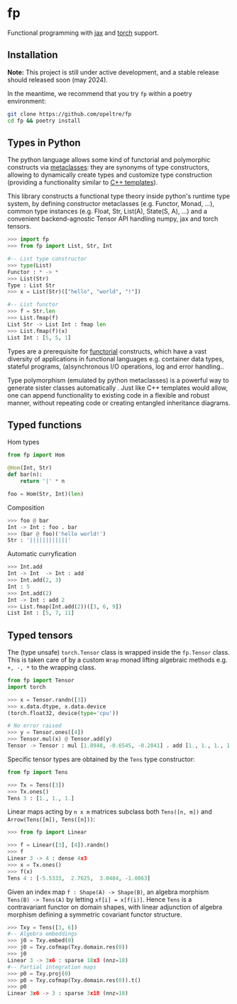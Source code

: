 # fp

Functional programming with [jax] and [torch] support. 

[jax]:https://jax.readthedocs.io/en/latest/
[torch]:https://pytorch.org/docs

## Installation 

**Note:** This project is still under active development, and
a stable release should released soon (may 2024). 

In the meantime, we recommend that you try `fp` 
within a poetry environment:

```bash
git clone https://github.com/opeltre/fp
cd fp && poetry install
```

## Types in Python

The python language allows some kind of functorial and polymorphic constructs via [metaclasses](https://www.python.org/dev/peps/pep-3115/): they are synonyms of type constructors, allowing to dynamically create types and customize type construction (providing a functionality similar to [C++ templates](https://www.cplusplus.com/doc/oldtutorial/templates/)).

This library constructs a functional type theory inside python's runtime type system, by defining constructor metaclasses 
(e.g. Functor, Monad, ...), common type instances (e.g. Float, Str, List(A), State(S, A), ...) and a convenient 
backend-agnostic Tensor API handling numpy, jax and torch tensors. 

```py
>>> import fp
>>> from fp import List, Str, Int

#-- List type constructor 
>>> type(List)
Functor : * -> *
>>> List(Str)
Type : List Str
>>> x = List(Str)(["hello", "world", "!"])

#-- List functor
>>> f = Str.len
>>> List.fmap(f)
List Str -> List Int : fmap len
>>> List.fmap(f)(x)
List Int : [5, 5, 1]
```
Types are a prerequisite for [functorial](https://en.wikipedia.org/wiki/Functor_(functional_programming)) constructs, which have a vast diversity of applications in functional languages e.g. container data types, stateful programs, (a)synchronous I/O operations, log and error handling..

Type polymorphism (emulated by python metaclasses) is a powerful way to generate sister classes automatically . Just like C++ templates would allow, one can append functionality to 
existing code in a flexible and robust manner, without repeating code or creating entangled inheritance diagrams. 

## Typed functions

Hom types
```py
from fp import Hom

@Hom(Int, Str)
def bar(n):
    return '|' * n

foo = Hom(Str, Int)(len)
```
Composition
```py
>>> foo @ bar
Int -> Int : foo . bar
>>> (bar @ foo)('hello world!')
Str : '||||||||||||'
```

Automatic curryfication
```py
>>> Int.add
Int -> Int  -> Int : add
>>> Int.add(2, 3)
Int : 5
>>> Int.add(2)
Int -> Int : add 2
>>> List.fmap(Int.add(2))([3, 6, 9])
List Int : [5, 7, 11]
```

## Typed tensors

The (type unsafe) `torch.Tensor` class is wrapped inside the `fp.Tensor` class. This is taken care of by a custom `Wrap` monad lifting algebraic methods e.g. `+, -, *` to the wrapping class.

```py
from fp import Tensor
import torch

>>> x = Tensor.randn([3])
>>> x.data.dtype, x.data.device
(torch.float32, device(type='cpu'))

# No error raised
>>> y = Tensor.ones([4])
>>> Tensor.mul(x) @ Tensor.add(y)
Tensor -> Tensor : mul [1.8948, -0.6545, -0.2041] . add [1., 1., 1., 1.]
```
Specific tensor types are obtained by the `Tens` type constructor:

```py
from fp import Tens

>>> Tx = Tens([3])
>>> Tx.ones()
Tens 3 : [1., 1., 1.]
```
Linear maps acting by `n x m` matrices subclass both `Tens([n, m])` and `Arrow(Tens([m]), Tens([n]))`:

```py
>>> from fp import Linear

>>> f = Linear([3], [4]).randn()
>>> f
Linear 3 -> 4 : dense 4x3
>>> x = Tx.ones()
>>> f(x)
Tens 4 : [-5.5333,  2.7625,  3.0484, -1.0863]
```

Given an index map `f : Shape(A) -> Shape(B)`, an algebra morphism `Tens(B) -> Tens(A)` by letting `xf[i] = x[f(i)]`.
Hence `Tens` is a contravariant functor on domain shapes, 
with linear adjunction of algebra morphism defining a symmetric covariant functor structure.  

```py
>>> Txy = Tens([3, 6])
#-- Algebra embeddings 
>>> j0 = Txy.embed(0)
>>> j0 = Txy.cofmap(Txy.domain.res(0))
>>> j0 
Linear 3 -> 3x6 : sparse 18x3 (nnz=18)
#-- Partial integration maps
>>> p0 = Txy.proj(0)
>>> p0 = Txy.cofmap(Txy.domain.res(0)).t()
>>> p0
Linear 3x6 -> 3 : sparse 3x18 (nnz=18)
```
